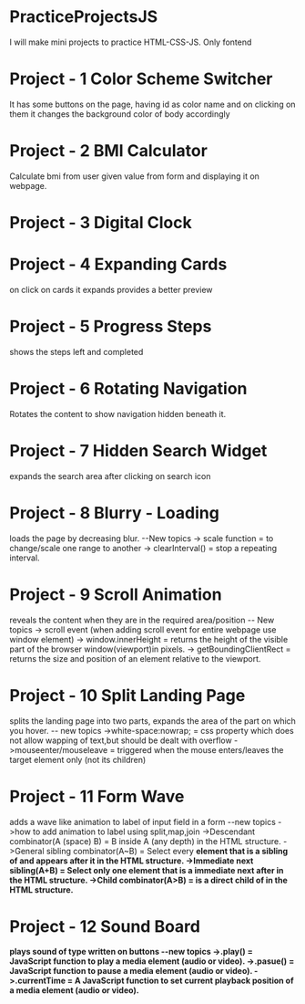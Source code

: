 # PracticeProjectsJS
I will make mini projects to practice HTML-CSS-JS. Only fontend

# Project - 1 Color Scheme Switcher
It has some buttons on the page, having id as color name and on clicking on them it changes the background color of body accordingly

# Project - 2 BMI Calculator
Calculate bmi from user given value from form and displaying it on webpage.

# Project - 3 Digital Clock

# Project - 4 Expanding Cards
on click on cards it expands provides a better preview

# Project - 5 Progress Steps
shows the steps left and completed

# Project - 6 Rotating Navigation
Rotates the content to show navigation hidden beneath it.

# Project - 7 Hidden Search Widget
expands the search area after clicking on search icon

# Project - 8 Blurry - Loading
loads the page by decreasing blur.
--New topics 
    -> scale function = to change/scale one range to another
    -> clearInterval() = stop a repeating interval.

# Project - 9 Scroll Animation
reveals the content when they are in the required area/position
-- New topics
    -> scroll event (when adding scroll event for entire webpage use window element)
    -> window.innerHeight = returns the height of the visible part of the browser window(viewport)in pixels. 
    -> getBoundingClientRect = returns the size and position of an element relative to the viewport.

# Project - 10 Split Landing Page
splits the landing page into two parts, expands the area of the part on which you hover.
-- new topics
    ->white-space:nowrap; = css property which does not allow wapping of text,but should be dealt with overflow
    ->mouseenter/mouseleave = triggered when the mouse enters/leaves the target element only (not its children)

# Project - 11 Form Wave
adds a wave like animation to label of input field in a form
--new topics 
    ->how to add animation to label using split,map,join
    ->Descendant combinator(A (space) B) = B inside A (any depth) in the HTML structure.
    ->General sibling combinator(A~B) = Select every <B> element that is a sibling of <A> and appears after it in the HTML structure.
    ->Immediate next sibling(A+B) = Select only one <B> element that is a immediate next after <A> in the HTML structure.
    ->Child combinator(A>B) = <B> is a direct child of <A> in the HTML structure.

# Project - 12 Sound Board
plays sound of type written on buttons
--new topics
    ->.play() = JavaScript function to play a media element (audio or video).
    ->.pasue() = JavaScript function to pause a media element (audio or video).
    ->.currentTime = A JavaScript function to set current playback position of a media element (audio or video).